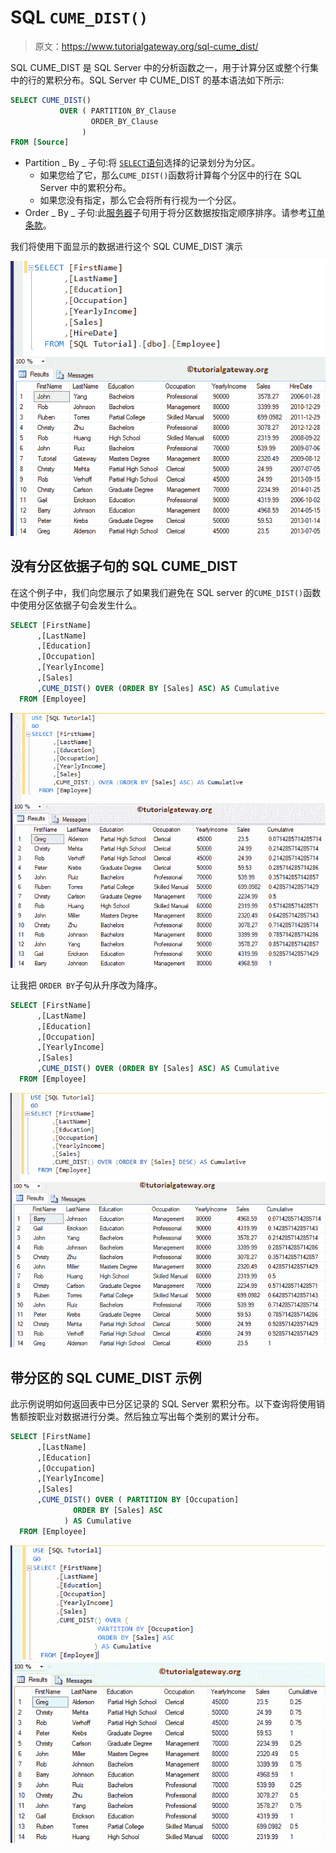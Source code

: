 # SQL `CUME_DIST()`

> 原文：<https://www.tutorialgateway.org/sql-cume_dist/>

SQL CUME_DIST 是 SQL Server 中的分析函数之一，用于计算分区或整个行集中的行的累积分布。SQL Server 中 CUME_DIST 的基本语法如下所示:

```sql
SELECT CUME_DIST() 
           OVER ( PARTITION_BY_Clause 
                  ORDER_BY_Clause
                )
FROM [Source]
```

*   Partition _ By _ 子句:将 [`SELECT`语句](https://www.tutorialgateway.org/sql-select-statement/)选择的记录划分为分区。
    *   如果您给了它，那么`CUME_DIST()`函数将计算每个分区中的行在 SQL Server 中的累积分布。
    *   如果您没有指定，那么它会将所有行视为一个分区。
*   Order _ By _ 子句:此[服务器](https://www.tutorialgateway.org/sql/)子句用于将分区数据按指定顺序排序。请参考[订单条款](https://www.tutorialgateway.org/sql-order-by-clause/)。

我们将使用下面显示的数据进行这个 SQL CUME_DIST 演示

![SQL CUME_DIST 0](img/f5eb4916b4fe3e85983e4e892dd9a14f.png)

## 没有分区依据子句的 SQL CUME_DIST

在这个例子中，我们向您展示了如果我们避免在 SQL server 的`CUME_DIST()`函数中使用分区依据子句会发生什么。

```sql
SELECT [FirstName]
      ,[LastName]
      ,[Education]
      ,[Occupation]
      ,[YearlyIncome]
      ,[Sales]
      ,CUME_DIST() OVER (ORDER BY [Sales] ASC) AS Cumulative 
  FROM [Employee]
```

![SQL CUME_DIST 2](img/8e802eca4f617d509d289fb90e68f8b5.png)

让我把 `ORDER BY`子句从升序改为降序。

```sql
SELECT [FirstName]
      ,[LastName]
      ,[Education]
      ,[Occupation]
      ,[YearlyIncome]
      ,[Sales]
      ,CUME_DIST() OVER (ORDER BY [Sales] ASC) AS Cumulative 
  FROM [Employee]
```

![SQL CUME_DIST 3](img/e7bdd1b7d66807f9a10d267846c516a3.png)

## 带分区的 SQL CUME_DIST 示例

此示例说明如何返回表中已分区记录的 SQL Server 累积分布。以下查询将使用销售额按职业对数据进行分类。然后独立写出每个类别的累计分布。

```sql
SELECT [FirstName]
      ,[LastName]
      ,[Education]
      ,[Occupation]
      ,[YearlyIncome]
      ,[Sales]
      ,CUME_DIST() OVER ( PARTITION BY [Occupation]
			  ORDER BY [Sales] ASC
			) AS Cumulative
  FROM [Employee]
```

![SQL CUME_DIST 4](img/98c69a923a1998e2e48a6509a054cd89.png)